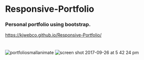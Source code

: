 # Responsive-Portfolio
### Personal portfolio using bootstrap.
https://kjwebco.github.io/Responsive-Portfolio/
#
![portfoliosmallanimate](https://user-images.githubusercontent.com/24326243/31260789-334d640a-aa05-11e7-8635-fef6e88b4565.gif)
![screen shot 2017-09-26 at 5 42 24 pm](https://user-images.githubusercontent.com/24326243/30890509-49f75ff0-a2e2-11e7-8ba1-2e2aaedfeaa4.jpg)
